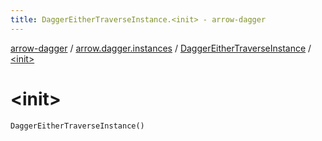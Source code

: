 ```yaml
---
title: DaggerEitherTraverseInstance.<init> - arrow-dagger
---
```


[arrow-dagger](../../index.html) / [arrow.dagger.instances](../index.html) / [DaggerEitherTraverseInstance](index.html) / [&lt;init&gt;](./-init-.html)

# &lt;init&gt;

`DaggerEitherTraverseInstance()`